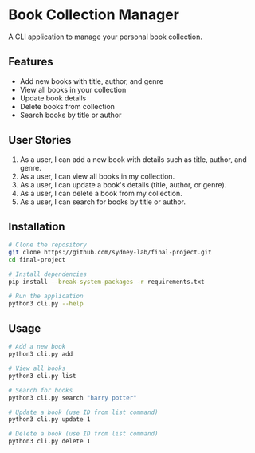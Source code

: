 # Book Collection Manager

A CLI application to manage your personal book collection.

## Features

- Add new books with title, author, and genre
- View all books in your collection
- Update book details
- Delete books from collection
- Search books by title or author

## User Stories

1. As a user, I can add a new book with details such as title, author, and genre.
2. As a user, I can view all books in my collection.
3. As a user, I can update a book's details (title, author, or genre).
4. As a user, I can delete a book from my collection.
5. As a user, I can search for books by title or author.

## Installation

```bash
# Clone the repository
git clone https://github.com/sydney-lab/final-project.git
cd final-project

# Install dependencies
pip install --break-system-packages -r requirements.txt

# Run the application
python3 cli.py --help
```

## Usage

```bash
# Add a new book
python3 cli.py add

# View all books
python3 cli.py list

# Search for books
python3 cli.py search "harry potter"

# Update a book (use ID from list command)
python3 cli.py update 1

# Delete a book (use ID from list command)
python3 cli.py delete 1
```